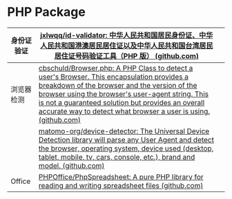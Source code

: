# PHP Package

| 身份证验证  | [jxlwqq/id-validator: 中华人民共和国居民身份证、中华人民共和国港澳居民居住证以及中华人民共和国台湾居民居住证号码验证工具（PHP 版） (github.com)](https://github.com/jxlwqq/id-validator)                                                                                                                                                                                                                              |     |
| ------ | ----------------------------------------------------------------------------------------------------------------------------------------------------------------------------------------------------------------------------------------------------------------------------------------------------------------------------------------------------------------- | --- |
| 浏览器检测  | [cbschuld/Browser.php: A PHP Class to detect a user's Browser. This encapsulation provides a breakdown of the browser and the version of the browser using the browser's user-agent string. This is not a guaranteed solution but provides an overall accurate way to detect what browser a user is using. (github.com)](https://github.com/cbschuld/Browser.php) |     |
|        | [matomo-org/device-detector: The Universal Device Detection library will parse any User Agent and detect the browser, operating system, device used (desktop, tablet, mobile, tv, cars, console, etc.), brand and model. (github.com)](https://github.com/matomo-org/device-detector)                                                                             |     |
| Office | [PHPOffice/PhpSpreadsheet: A pure PHP library for reading and writing spreadsheet files (github.com)](https://github.com/PHPOffice/PhpSpreadsheet)                                                                                                                                                                                                                |     |
